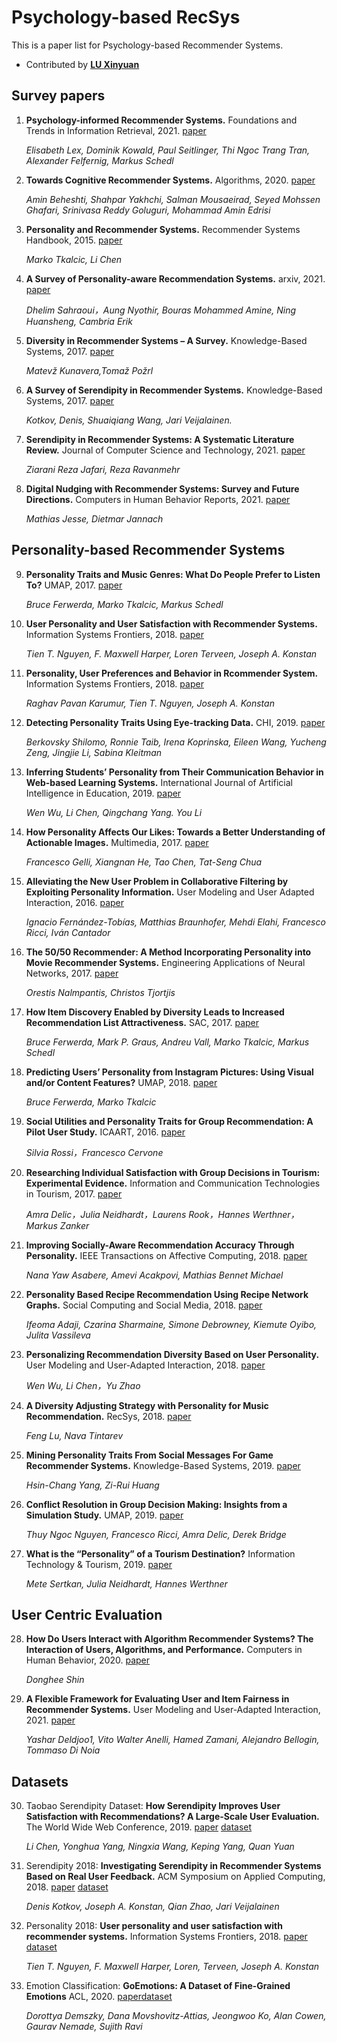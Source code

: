 # Psychology-based RecSys
This is a paper list for Psychology-based Recommender Systems.

- Contributed by **[LU Xinyuan](https://github.com/XinyuanLu00)**


## Survey papers
1.  **Psychology-informed Recommender Systems.** Foundations and Trends in Information Retrieval, 2021. [paper](https://elisabethlex.info/docs/2021fntir-psychology.pdf)
    
    *Elisabeth Lex, Dominik Kowald, Paul Seitlinger, Thi Ngoc Trang Tran, Alexander Felfernig, Markus Schedl*
    
2.  **Towards Cognitive Recommender Systems.** Algorithms, 2020. 
[paper](https://www.mdpi.com/1999-4893/13/8/176)
    
    *Amin Beheshti, Shahpar Yakhchi, Salman Mousaeirad, Seyed Mohssen Ghafari, Srinivasa Reddy Goluguri, Mohammad Amin Edrisi*

3.  **Personality and Recommender Systems.** Recommender Systems Handbook, 2015.
[paper](https://link.springer.com/chapter/10.1007/978-1-4899-7637-6_21)

    *Marko Tkalcic, Li Chen*

4. **A Survey of Personality-aware Recommendation Systems.** arxiv, 2021. [paper](https://arxiv.org/pdf/2101.12153.pdf)
    
    *Dhelim Sahraoui，Aung Nyothir, Bouras Mohammed Amine, Ning Huansheng, Cambria Erik* 

5. **Diversity in Recommender Systems – A Survey.** Knowledge-Based Systems, 2017. [paper](https://www.sciencedirect.com/science/article/abs/pii/S0950705117300680)

    *Matevž Kunavera,Tomaž Požrl* 

6. **A Survey of Serendipity in Recommender Systems.** Knowledge-Based Systems, 2017. [paper](https://www.sciencedirect.com/science/article/abs/pii/S0950705116302763)
    
    *Kotkov, Denis, Shuaiqiang Wang, Jari Veijalainen.*

7. **Serendipity in Recommender Systems: A Systematic Literature Review.** Journal of Computer Science and Technology, 2021. [paper](https://link.springer.com/article/10.1007/s11390-020-0135-9)

    *Ziarani Reza Jafari, Reza Ravanmehr*

8. **Digital Nudging with Recommender Systems: Survey and Future Directions.** Computers in Human Behavior Reports, 2021. [paper](https://arxiv.org/pdf/2011.03413.pdf)

    *Mathias Jesse, Dietmar Jannach*

## Personality-based Recommender Systems

9. **Personality Traits and Music Genres: What Do People Prefer to Listen To?** UMAP, 2017. [paper](http://www.cp.jku.at/people/schedl/Research/Publications/pdf/ferwerda_umap_2017.pdf)

    *Bruce Ferwerda, Marko Tkalcic, Markus Schedl*

10. **User Personality and User Satisfaction with Recommender Systems.** Information Systems Frontiers, 2018. [paper](https://link.springer.com/article/10.1007/s10796-017-9782-y)

    *Tien T. Nguyen, F. Maxwell Harper, Loren Terveen, Joseph A. Konstan*

11. **Personality, User Preferences and Behavior in Rcommender System.** Information Systems Frontiers, 2018. [paper](https://link.springer.com/article/10.1007/s10796-017-9800-0)

    *Raghav Pavan Karumur, Tien T. Nguyen, Joseph A. Konstan*

12. **Detecting Personality Traits Using Eye-tracking Data.** CHI, 2019. [paper](https://dl.acm.org/doi/10.1145/3290605.3300451)

    *Berkovsky Shilomo, Ronnie Taib, Irena Koprinska, Eileen Wang, Yucheng Zeng, Jingjie Li, Sabina Kleitman*

13. **Inferring Students’ Personality from Their Communication Behavior in Web-based Learning Systems.** International Journal of Artificial Intelligence in Education, 2019. [paper](https://link.springer.com/article/10.1007/s40593-018-00173-9)

    *Wen Wu, Li Chen, Qingchang Yang. You Li*

14. **How Personality Affects Our Likes: Towards a Better Understanding of Actionable Images.** Multimedia, 2017. [paper](https://www.cs.jhu.edu/~taochen/data/pubs/mm17.pdf)

    *Francesco Gelli, Xiangnan He, Tao Chen, Tat-Seng Chua*

15. **Alleviating the New User Problem in Collaborative Filtering by Exploiting Personality Information.** User Modeling and User Adapted Interaction, 2016. [paper](https://link.springer.com/article/10.1007/s11257-016-9172-z)

    *Ignacio Fernández-Tobías, Matthias Braunhofer, Mehdi Elahi, Francesco Ricci, Iván Cantador*

16. **The 50/50 Recommender: A Method Incorporating Personality into Movie Recommender Systems.** Engineering Applications of Neural Networks, 2017. [paper](https://www.ihu.edu.gr/tjortjis/The%2050%2050%20Recommender%20a%20Method%20Incorporating%20Personality%20into%20Movie%20Recommender%20Systems.pdf)

    *Orestis Nalmpantis, Christos Tjortjis*

17. **How Item Discovery Enabled by Diversity Leads to Increased Recommendation List Attractiveness.** SAC, 2017. [paper](https://dl.acm.org/doi/10.1145/3019612.3019899)

    *Bruce Ferwerda, Mark P. Graus, Andreu Vall, Marko Tkalcic, Markus Schedl*

18. **Predicting Users’ Personality from Instagram Pictures: Using Visual and/or Content Features?** UMAP, 2018. [paper](https://dl.acm.org/doi/10.1145/3209219.3209248)

    *Bruce Ferwerda, Marko Tkalcic*

19. **Social Utilities and Personality Traits for Group Recommendation: A Pilot User Study.** ICAART, 2016. [paper](https://www.scitepress.org/Papers/2016/57096/57096.pdf)

    *Silvia Rossi，Francesco Cervone*

20. **Researching Individual Satisfaction with Group Decisions in Tourism: Experimental Evidence.** Information and Communication Technologies in Tourism, 2017. [paper](https://link.springer.com/chapter/10.1007/978-3-319-51168-9_6)

    *Amra Delic，Julia Neidhardt，Laurens Rook，Hannes Werthner，Markus Zanker*      

21. **Improving Socially-Aware Recommendation Accuracy Through Personality.** IEEE Transactions on Affective Computing, 2018.  [paper](https://ieeexplore.ieee.org/document/7904698)

    *Nana Yaw Asabere, Amevi Acakpovi, Mathias Bennet Michael*

22. **Personality Based Recipe Recommendation Using Recipe Network Graphs.** Social Computing and Social Media, 2018. [paper](https://www.researchgate.net/publication/325462174_Personality_Based_Recipe_Recommendation_Using_Recipe_Network_Graphs)

    *Ifeoma Adaji, Czarina Sharmaine, Simone Debrowney, Kiemute Oyibo, Julita Vassileva*

23. **Personalizing Recommendation Diversity Based on User Personality.** User Modeling and User-Adapted Interaction, 2018. [paper](https://link.springer.com/article/10.1007/s11257-018-9205-x)

    *Wen Wu, Li Chen，Yu Zhao*

24. **A Diversity Adjusting Strategy with Personality for Music Recommendation.** RecSys, 2018. [paper](http://ceur-ws.org/Vol-2225/paper2.pdf)

    *Feng Lu, Nava Tintarev*

25. **Mining Personality Traits From Social Messages For Game Recommender Systems.** Knowledge-Based Systems, 2019. [paper](https://www.sciencedirect.com/science/article/abs/pii/S095070511830577X)

    *Hsin-Chang Yang, Zi-Rui Huang*

26. **Conflict Resolution in Group Decision Making: Insights from a Simulation Study.** UMAP, 2019. [paper](https://link.springer.com/article/10.1007/s11257-019-09240-9)

    *Thuy Ngoc Nguyen, Francesco Ricci, Amra Delic, Derek Bridge*

27. **What is the “Personality” of a Tourism Destination?** Information Technology & Tourism, 2019. [paper](https://link.springer.com/article/10.1007/s40558-018-0135-6)

    *Mete Sertkan, Julia Neidhardt, Hannes Werthner*


## User Centric Evaluation

28. **How Do Users Interact with Algorithm Recommender Systems? The Interaction of Users, Algorithms, and Performance.** Computers in Human Behavior, 2020. [paper](https://www.sciencedirect.com/science/article/abs/pii/S0747563220300984)

    *Donghee Shin*

29. **A Flexible Framework for Evaluating User and Item Fairness in Recommender Systems.** User Modeling and User-Adapted Interaction, 2021. [paper](https://link.springer.com/content/pdf/10.1007/s11257-020-09285-1.pdf)

    *Yashar Deldjoo1, Vito Walter Anelli, Hamed Zamani, Alejandro Bellogin, Tommaso Di Noia*

## Datasets
30. Taobao Serendipity Dataset: 
**How Serendipity Improves User Satisfaction with Recommendations? A Large-Scale User Evaluation.** The World Wide Web Conference, 2019. 
[paper](https://dl.acm.org/doi/pdf/10.1145/3308558.3313469) 
[dataset](http://www.comp.hkbu.edu.hk/~lichen/download/TaoBao_Serendipity_Dataset.html#ref1)

    *Li Chen, Yonghua Yang, Ningxia Wang, Keping Yang, Quan Yuan*

31.  Serendipity 2018: **Investigating Serendipity in Recommender Systems Based on Real User Feedback.** ACM Symposium on Applied Computing, 2018.
[paper](https://dl.acm.org/doi/pdf/10.1145/3167132.3167276?casa_token=aBRFcsLcY9MAAAAA:5FyZy2AGqQxMxNbkjWtwJXMPjbB8Sswu2SJsPe2D4qqQCYIHT31GI6qAokx5M-A_DH8Q0D9E5HCQ6kQ)
[dataset](https://grouplens.org/datasets/serendipity-2018/)

     *Denis Kotkov, Joseph A. Konstan, Qian Zhao, Jari Veijalainen*

32.  Personality 2018: **User personality and user satisfaction with recommender systems.** Information Systems Frontiers, 2018. 
[paper](https://link.springer.com/article/10.1007/s10796-017-9782-y)
[dataset](https://grouplens.org/datasets/personality-2018/)

     *Tien T. Nguyen, F. Maxwell Harper, Loren, Terveen, Joseph A. Konstan*

33. Emotion Classification: **GoEmotions: A Dataset of Fine-Grained Emotions** ACL, 2020. [paper](https://arxiv.org/pdf/2005.00547.pdf)[dataset](https://github.com/google-research/google-research/tree/master/goemotions)

    *Dorottya Demszky, Dana Movshovitz-Attias, Jeongwoo Ko, Alan Cowen, Gaurav Nemade, Sujith Ravi*





   
 
